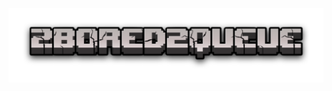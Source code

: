 <p align="center">
  <a href="https://templecheats.xyz">
    <img src="github/images/logo.png">
  </a>
</p> 
